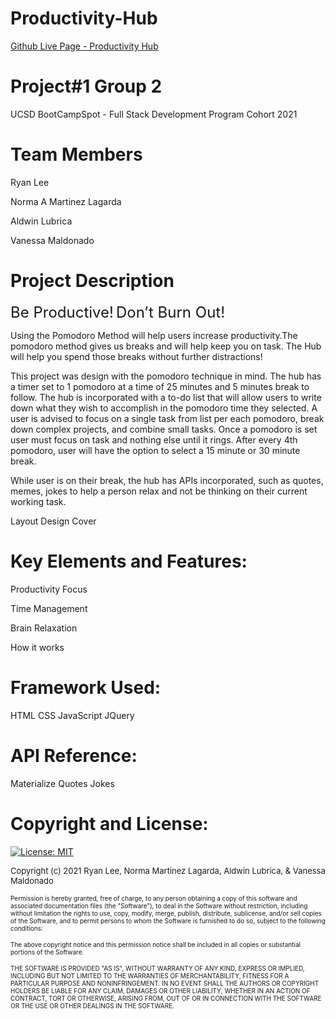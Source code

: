 # Productivity-Hub




[Github Live Page - Productivity Hub](https://damaximum.github.io/Productivity-Hub/)

# Project#1 Group 2

UCSD BootCampSpot - Full Stack Development Program Cohort 2021

# Team Members

Ryan Lee

Norma A Martinez Lagarda

Aldwin Lubrica

Vanessa Maldonado

# Project Description



<font size="5">Be Productive!</font>
<font size="5">Don’t Burn Out!</font>

Using the Pomodoro Method will help users increase productivity.The pomodoro method gives us breaks and will help keep you on task. The Hub will help you spend those breaks without further distractions!

This project was design with the pomodoro technique in mind. The hub has a timer set to 1 pomodoro at a time of 25 minutes and 5 minutes break to follow. 
The hub is incorporated with a to-do list that will allow users to write down what they wish to accomplish in the pomodoro time they selected. A user is advised to focus on a single task from list per each pomodoro, break down complex projects, and combine small tasks. Once a pomodoro is set user must focus on task and nothing else until it rings. After every 4th pomodoro, user will have the option to select a 15 minute or 30 minute break. 

While user is on their break, the hub has APIs incorporated, such as quotes, memes, jokes to help a person relax and not be thinking on their current working task. 





<image>Layout Design Cover

# Key Elements and Features:

Productivity Focus

Time Management

Brain Relaxation 

<image>How it works

# Framework Used:

HTML
CSS
JavaScript
JQuery

# API Reference:

Materialize
Quotes
Jokes


# Copyright and License:
[![License: MIT](https://img.shields.io/badge/License-MIT-yellow.svg)](https://opensource.org/licenses/MIT)

<font size="2">Copyright (c) 2021 Ryan Lee, Norma Martinez  Lagarda, Aldwin Lubrica, & Vanessa Maldonado</font>

<font size="1">Permission is hereby granted, free of charge, to any person obtaining a copy
of this software and associated documentation files (the "Software"), to deal
in the Software without restriction, including without limitation the rights
to use, copy, modify, merge, publish, distribute, sublicense, and/or sell
copies of the Software, and to permit persons to whom the Software is
furnished to do so, subject to the following conditions:

The above copyright notice and this permission notice shall be included in all
copies or substantial portions of the Software.

THE SOFTWARE IS PROVIDED "AS IS", WITHOUT WARRANTY OF ANY KIND, EXPRESS OR
IMPLIED, INCLUDING BUT NOT LIMITED TO THE WARRANTIES OF MERCHANTABILITY,
FITNESS FOR A PARTICULAR PURPOSE AND NONINFRINGEMENT. IN NO EVENT SHALL THE
AUTHORS OR COPYRIGHT HOLDERS BE LIABLE FOR ANY CLAIM, DAMAGES OR OTHER
LIABILITY, WHETHER IN AN ACTION OF CONTRACT, TORT OR OTHERWISE, ARISING FROM,
OUT OF OR IN CONNECTION WITH THE SOFTWARE OR THE USE OR OTHER DEALINGS IN THE
SOFTWARE.</font> 



